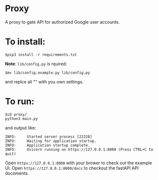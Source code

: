 # Proxy
A proxy to gate API for authorized Google user accounts.

# To install:
```
$pip3 install -r requirements.txt
```

**Note**: `lib/config.py` is rquired:
```
$mv lib/config.example.py lib/config.py
```
and replce all "<hide>" with you own settings.


# To run:
```
$cd proxy/
python3 main.py
```
and output like:
```
INFO:     Started server process [22228]
INFO:     Waiting for application startup.
INFO:     Application startup complete.
INFO:     Uvicorn running on https://127.0.0.1:8000 (Press CTRL+C to quit)
```

Open `https://127.0.0.1:8000` with your brower to check out the example UI.
Open `https://127.0.0.1:8000/docs` to checkout the fastAPI API docoments. 
